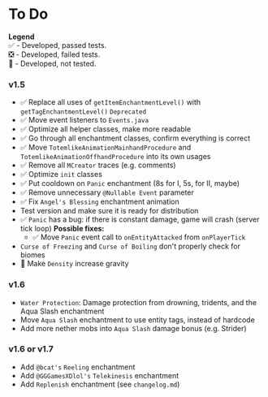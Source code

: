 # To Do
**Legend** <br>
✅ - Developed, passed tests.<br>
❎ - Developed, failed tests.<br>
🚩 - Developed, not tested.


### v1.5
- ✅ Replace all uses of `getItemEnchantmentLevel()` with `getTagEnchantmentLevel()` `Deprecated`
- ✅ Move event listeners to `Events.java`
- ✅ Optimize all helper classes, make more readable
- ✅ Go through all enchantment classes, confirm everything is correct
- ✅ Move `TotemlikeAnimationMainhandProcedure` and `TotemlikeAnimationOffhandProcedure` into its own usages
- ✅ Remove all `MCreator` traces (e.g. comments)
- ✅ Optimize `init` classes
- ✅ Put cooldown on `Panic` enchantment (8s for I, 5s, for II, maybe)
- ✅ Remove unnecessary `@Nullable Event` parameter
- ✅ Fix `Angel's Blessing` enchantment animation
- Test version and make sure it is ready for distribution
- ✅ `Panic` has a bug: if there is constant damage, game will crash (server tick loop) **Possible fixes:**
  - ✅ Move `Panic` event call to `onEntityAttacked` from `onPlayerTick`
- `Curse of Freezing` and `Curse of Boiling` don't properly check for biomes
- 🚩 Make `Density` increase gravity


### v1.6
- `Water Protection`: Damage protection from drowning, tridents, and the Aqua Slash enchantment
- Move `Aqua Slash` enchantment to use entity tags, instead of hardcode
- Add more nether mobs into `Aqua Slash` damage bonus (e.g. Strider)


### v1.6 or v1.7
- Add `@bcat's` `Reeling` enchantment
- Add `@GGGamesXDlol's` `Telekinesis` enchantment
- Add `Replenish` enchantment (see `changelog.md`)